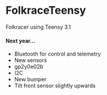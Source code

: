 # FolkraceTeensy
Folkracer using Teensy 3.1

#### Next year...

* Bluetooth for control and telemetry
* New sensors
*  gp2y0e02b
 *  I2C 
 * New bumper
* Tilt front sensor slightly upwards
